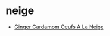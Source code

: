 # neige

 * [Ginger Cardamom Oeufs A La Neige](index/g/ginger-cardamom-oeufs-a-la-neige-243532.json)
